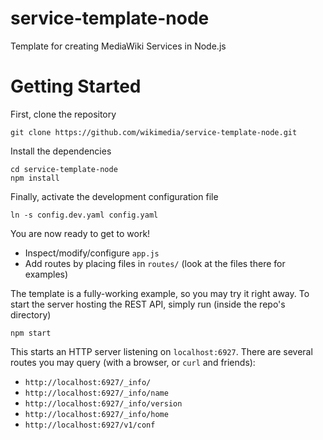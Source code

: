 # service-template-node
Template for creating MediaWiki Services in Node.js

# Getting Started

First, clone the repository

```
git clone https://github.com/wikimedia/service-template-node.git
```

Install the dependencies

```
cd service-template-node
npm install
```

Finally, activate the development configuration file

```
ln -s config.dev.yaml config.yaml
```

You are now ready to get to work!

* Inspect/modify/configure `app.js`
* Add routes by placing files in `routes/` (look at the files there for examples)

The template is a fully-working example, so you may try it right away. To
start the server hosting the REST API, simply run (inside the repo's directory)

```
npm start
```

This starts an HTTP server listening on `localhost:6927`. There are several routes
you may query (with a browser, or `curl` and friends):

* `http://localhost:6927/_info/`
* `http://localhost:6927/_info/name`
* `http://localhost:6927/_info/version`
* `http://localhost:6927/_info/home`
* `http://localhost:6927/v1/conf`

